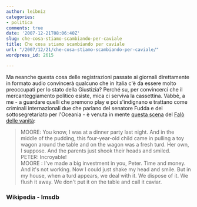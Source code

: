 ```yaml
---
author: leibniz
categories:
- politica
comments: true
date: '2007-12-21T08:06:40Z'
slug: che-cosa-stiamo-scambiando-per-caviale
title: Che cosa stiamo scambiando per caviale
url: "/2007/12/21/che-cosa-stiamo-scambiando-per-caviale/"
wordpress_id: 2615

---
```

Ma neanche questa cosa delle registrazioni passate ai giornali direttamente in formato audio convincerà qualcuno che in Italia c'è da essere molto preoccupati per lo stato della Giustizia? Perché su, per convincerci che il mercanteggiamento politico esiste, mica ci serviva la cassettina.  Vabbè, a me - a guardare quelli che premono play e poi s'indignano e trattano come criminali internazionali due che parlano del senatore Fudda e del sottosegretariato per l'Oceania - è venuta in mente [questa scena](https://www.imsdb.com/scripts/Bonfire-of-the-Vanities.html) del [Falò delle vanità](https://en.wikipedia.org/wiki/The_Bonfire_of_the_Vanities):


> MOORE: You know, I was at a dinner party last night. And in the middle of the pudding, this four-year-old child came in pulling a toy wagon around the table and on the wagon was a fresh turd. Her own, I suppose. And the parents just shook their heads and smiled.  
 PETER: Incroyable!  
MOORE : I've made a big investment in you, Peter. Time and money. And it's not working. Now I could just shake my head and smile. But in my house, when a turd appears, we deal with it. We dispose of it. We flush it away. We don't put it on the table and call it caviar.




### Wikipedia - Imsdb
